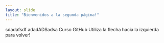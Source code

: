 ```yaml
---
layout: slide
title: "Bienvenidos a la segunda página!"
---
```

sdadafsdf adadADSadsa Curso GitHub
Utiliza la flecha hacia la izquierda para volver!
